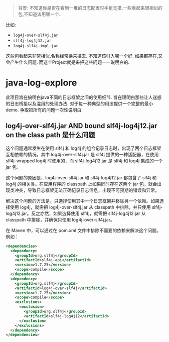 > 背景: 
> 不知道你是否在看到一堆的日志配置时手足无措,一些看起来很相似的包,不知道该用哪一个. 

比如: 
- `log4j-over-slf4j.jar`
- `slf4j-log4j12.jar`
- `log4j-slf4j-impl.jar`

这些包看起来非常相似,名称经常换来换去. 不知道该引入哪一个好. 如果都存在,又会产生什么问题. 而这个Project就是来把这些问题一一说明白的.

# java-log-explore

此项目旨在搞明白java不同的日志框架之间的使用细节. 旨在理明白那些让人迷惑的日志桥接以及混用的处理办法. 对于每一种典型的用法提供一个完整的最小demo.
争取把所有的问题一次性说明白. 


## log4j-over-slf4j.jar AND bound slf4j-log4j12.jar on the class path 是什么问题 

这个问题通常发生在使用 slf4j 和 log4j 的组合记录日志时，出现了两个日志框架互相依赖的情况。其中 log4j-over-slf4j.jar 是 slf4j 提供的一种适配器，在使用 slf4j-wrapped log4j 时使用的，而 slf4j-log4j12.jar 是 slf4j 和 log4j 集成的一个 jar 包。

这个问题的原因是，log4j-over-slf4j.jar 和 slf4j-log4j12.jar 都包含了 slf4j 和 log4j 的相关类。在应用程序的 classpath 上如果同时存在这两个 jar 包，就会出现类冲突，导致日志框架无法正确记录日志信息，出现不可预期的错误和异常。

解决这个问题的方法是，只选择使用其中一个日志框架并移除另一个依赖。如果选择使用 log4j，就需把 log4j-over-slf4j.jar 从 classpath 中排除，并只使用 slf4j-log4j12.jar。反之亦然，如果选择使用 slf4j，就需把 slf4j-log4j12.jar 从 classpath 中排除，并确保只使用 log4j-over-slf4j.jar。

在 Maven 中，可以通过在 pom.xml 文件中排除不需要的依赖来解决这个问题。例如：


```xml
<dependencies>  
  <dependency>
    <groupId>org.slf4j</groupId>
    <artifactId>slf4j-api</artifactId>
    <version>1.7.25</version>
    <scope>compile</scope>
  </dependency>  
  <dependency>
    <groupId>org.slf4j</groupId>
    <artifactId>log4j-over-slf4j</artifactId>
    <version>1.7.25</version>
    <scope>compile</scope>
    <exclusions>
      <exclusion>
        <groupId>org.slf4j</groupId>
        <artifactId>slf4j-log4j12</artifactId>
      </exclusion>
    </exclusions>
  </dependency>
</dependencies>
```